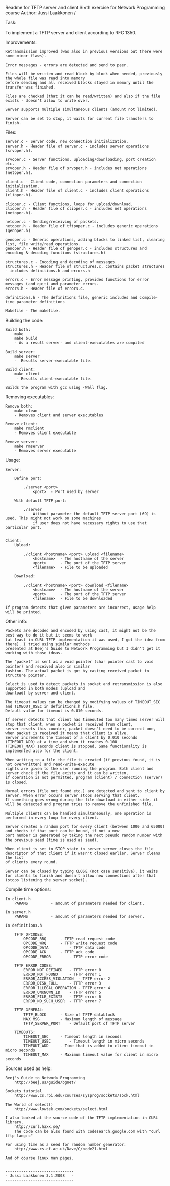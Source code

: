 Readme for TFTP server and client
Sixth exercise for Network Programming course
Author:	Jussi Laakkonen / 

Task:

To implement a TFTP server and client according to RFC 1350.



Improvements:

	Retransmission improved (was also in previous versions but there were some minor flaws).

	Error messages - errors are detected and send to peer.

	Files will be written and read block by block when needed, previously the whole file was read into memory
	before sending and all received blocks stayed in memory until the transfer was finished.
	
	Files are checked (that it can be read/written) and also if the file exists - doesn't allow to write over.
	
	Server supports multiple simultaneous clients (amount not limited).

	Server can be set to stop, it waits for current file transfers to finish.


Files:

	server.c - Server code, new connection initialization.
	server.h - Header file of server.c - includes server operations (srvoper.h).
	
	srvoper.c - Server functions, uploading/downloading, port creation etc.
	srvoper.h - Header file of srvoper.h - includes net operations (netoper.h).
	
	client.c - Client code, connection parameters and connection initialization.
	client.h - Header file of client.c - includes client operations (clioper.h).
	
	clioper.c - Client functions, loops for upload/download.
	clioper.h - Header file of clioper.c - includes net operations (netoper.h).

	netoper.c - Sending/receiving of packets.
	netoper.h - Header file of tftpoper.c - includes generic operations (genoper.h)
	
	genoper.c - Generic operations, adding blocks to linked list, clearing list, file write/read operations.
	genoper.h - Header file of genoper.c - includes structures and encoding & decoding functions (structures.h)

	structures.c - Encoding and decoding of messages.
	structures.h - Header file of structures.c, contains packet structures - includes definitions.h and errors.h

	errors.c - Error message printing, provides functions for error messages (and quit) and parameter errors. 
	errors.h - Header file of errors.c.
	
	definitions.h - The definitions file, generic includes and compile-time parameter definitions
	
	Makefile - The makefile.
	

Building the code:

	Build both:
		make 
		make build
		- As a result server- and client-executables are compiled
	
	Build server:
		make server
		-  Results server-executable file.
		
	Build client:
		make client
		 - Results client-executable file.
	
	Builds the program with gcc using -Wall flag.

Removing executables:

	Remove both:
		make clean
		- Removes client and server executables

	Remove client:
		make rmclient
		- Removes client executable

	Remove server:
		make rmserver
		- Removes server executable
Usage:

	Server:

		Define port:
		
			./server <port>
				<port> 	- Port used by server
			
		With default TFTP port:
		
			./server
				Without parameter the default TFTP server port (69) is used. This might not work on some machines
				if user does not have necessary rights to use that particular port.
			
	
	Client:
		Upload:
	
			./client <hostname> <port> upload <filename>
				<hostname>	- The hostname of the server
				<port>		- The port of the TFTP server
				<filename>	- File to be uploaded

		Download:
	
			./client <hostname> <port> download <filename>
				<hostname>	- The hostname of the server
				<port>		- The port of the TFTP server
				<filename>	- File to be downloaded

	If program detects that given parameters are incorrect, usage help will be printed.


Other info:

	Packets are decoded and encoded by using cast, it might not be the best way to do it but it seems to work 
	(at least in CURL TFTP implementation it was used, I got the idea from there). I tried using similar methods
	presented at Beej's Guide to Network Programming but I didn't get it working with those ideas.

	The "packet" is sent as a void pointer (char pointer cast to void pointer) and received also in similar 
	fashion. The actual packet is got by casting received packet to structure pointer.

	Select is used to detect packets in socket and retransmission is also supported in both modes (upload and
	download) by server and client.

	The timeout values can be changed by modifying values of TIMEOUT_SEC and TIMEOUT_USEC in definitions.h file.
	Default value for timeout is 0.010 seconds.

	If server detects that client has timeouted too many times server will stop that client, when a packet is received from client,
	server resets this counter, packet doesn't need to be correct one, when packet is received it means that client is alive.
	Server increments the timeout of a client by 0.010 seconds (TIMEOUT_ADD) at a time and when it reaches 0.100
	(TIMEOUT_MAX) seconds client is stopped. Same functionality is implemented also for the client.

	When writing to a file the file is created (if previous found, it is not overwritten) and read-write-execute
	rights are given to the user running the program. Both client and server check if the file exists and it can be written,
	if operation is not permitted, program (client) / connection (server) is closed. 

	Normal errors (file not found etc.) are detected and sent to client by server. When error occurs server stops serving that client.
	If something goes wrong during the file download in either side, it will be detected and program tries to remove the unfinished file.
	
	Multiple clients can be handled simultaneously, one operation is performed in every loop for every client.
	
	Server creates a random port for every client (between 1000 and 65000) and checks if that port can be bound, if not a new
	port number is generated by taking the next pseudo random number with the previous seed (time is used as seed).
	
	When client is set to STOP state in server server closes the file descriptor of that client if it wasn't closed earlier. Server cleans the list
	of clients every round.

	Server can be closed by typing CLOSE (not case sensitive), it waits for clients to finish and doesn't allow new connections after that
	(stops listening the server socket).

Compile time options:

	In client.h
		PARAMS			- amount of parameters needed for client.

	In server.h
		PARAMS 			- amount of parameters needed for server.

	In definitions.h
	
		TFTP OPCODES:
			OPCODE_RRQ		- TFTP read request code
			OPCODE_WRQ		- TFTP write request code
			OPCODE_DATA 		- TFTP data code
			OPCODE_ACK		- TFTP ack code
			OPCODE_ERROR 		- TFTP error code
			
		TFTP ERROR CODES:
			ERROR_NOT_DEFINED	- TFTP error 0
			ERROR_NOT_FOUND		- TFTP error 1
			ERROR_ACCESS_VIOLATION	- TFTP error 2
			ERROR_DISK_FULL		- TFTP error 3
			ERROR_ILLEGAL_OPERATION	- TFTP error 4 
			ERROR_UNKNOWN_ID	- TFTP error 5
			ERROR_FILE_EXISTS	- TFTP error 6
			ERROR_NO_SUCH_USER	- TFTP error 7
		
		TFTP GENERAL:
			TFTP_BLOCK		- Size of TFTP datablock
			MAX_MSG			- Maximum length of message
			TFTP_SERVER_PORT	- Default port of TFTP server
		
		TIMEOUTS:
			TIMEOUT_SEC		- Timeout length in seconds
			TIMEOUT_USEC		- Timeout length in micro seconds
			TIMEOUT_ADD		- Time that is added to client timeout in micro seconds
			TIMEOUT_MAX		- Maximum timeout value for client in micro seconds
		


Sources used as help:

	Beej's Guide to Network Programming
		http://beej.us/guide/bgnet/

	Sockets tutorial
		http://www.cs.rpi.edu/courses/sysprog/sockets/sock.html

	The World of select()
		http://www.lowtek.com/sockets/select.html

	I also looked at the source code of the TFTP implementation in CURL library.
		http://curl.haxx.se/
		The code can be also found with codesearch.google.com with "curl tftp lang:c"

	For using time as a seed for random number generator:
		http://www.cs.cf.ac.uk/Dave/C/node21.html
	
	And of course linux man pages.


	------------------------------
	- Jussi Laakkonen 3.1.2008   -
	------------------------------
